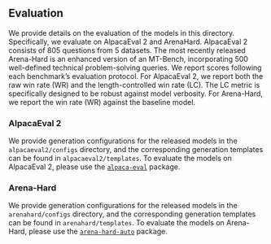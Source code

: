 ## Evaluation
We provide details on the evaluation of the models in this directory. Specifically, we evaluate on AlpacaEval 2 and ArenaHard. AlpacaEval 2 consists of 805 questions from 5 datasets. The most recently released Arena-Hard is an enhanced version of an MT-Bench,
incorporating 500 well-defined technical problem-solving queries. We report scores following each
benchmark’s evaluation protocol. For AlpacaEval 2, we report both the raw win rate (WR) and the
length-controlled win rate (LC). The LC metric is specifically designed to be robust against model verbosity. For Arena-Hard, we report the win rate (WR) against the baseline model. 

### AlpacaEval 2
We provide generation configurations for the released models in the `alpacaeval2/configs` directory, and the corresponding generation templates can be found in `alpacaeval2/templates`. To evaluate the models on AlpacaEval 2, please use the [`alpaca-eval`](https://github.com/tatsu-lab/alpaca_eval) package.

### Arena-Hard
We provide generation configurations for the released models in the `arenahard/configs` directory, and the corresponding generation templates can be found in `arenahard/templates`. To evaluate the models on Arena-Hard, please use the [`arena-hard-auto`](https://github.com/lm-sys/arena-hard-auto) package.

